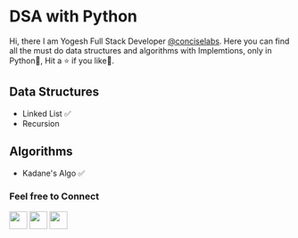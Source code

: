 # DSA with Python

Hi, there I am Yogesh Full Stack Developer [@conciselabs](https://www.conciselabs.io/). Here you can find all the must do data structures and algorithms with Implemtions, only in Python🐍, Hit a ⭐ if you like🥳.

## Data Structures

- Linked List ✅
- Recursion

## Algorithms

- Kadane's Algo ✅

### Feel free to Connect

[<img width="32px" height="32px" src="https://static.licdn.com/sc/h/5bukxbhy9xsil5mb7c2wulfbx">](https://www.linkedin.com/in/yogesh-krr/) [<img width="32px" height="32px" src="https://abs.twimg.com/responsive-web/client-web/icon-ios.b1fc727a.png">](https://twitter.com/YogeshKrr) [<img width="32px" height="32px" src="https://github.githubassets.com/favicons/favicon.svg">](https://github.com/yogeshsingh2672000)
